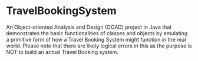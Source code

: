 # TravelBookingSystem
An Object-oriented Analysis and Design (OOAD) project in Java that demonstrates the basic functionalities of classes and objects by emulating a primitive form of how a Travel Booking System might function in the real world. Please note that there are likely logical errors in this as the purpose is NOT to build an actual Travel Booking system.
